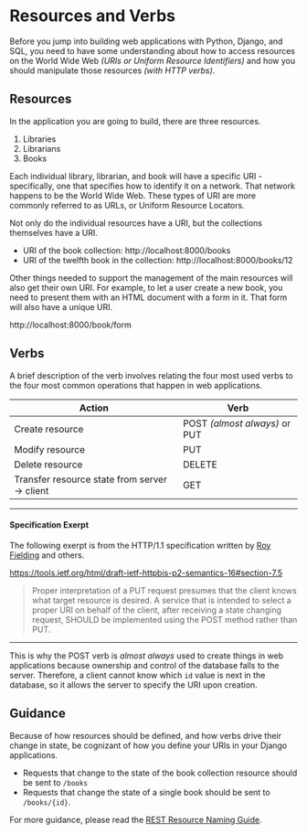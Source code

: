 # Resources and Verbs

Before you jump into building web applications with Python, Django, and SQL, you need to have some understanding about how to access resources on the World Wide Web _(URIs or Uniform Resource Identifiers)_ and how you should manipulate those resources _(with HTTP verbs)_.

## Resources

In the application you are going to build, there are three resources.

1. Libraries
1. Librarians
1. Books

Each individual library, librarian, and book will have a specific URI - specifically, one that specifies how to identify it on a network. That network happens to be the World Wide Web. These types of URI are more commonly referred to as URLs, or Uniform Resource Locators.

Not only do the individual resources have a URI, but the collections themselves have a URI.

* URI of the book collection: http://localhost:8000/books
* URI of the twelfth book in the collection: http://localhost:8000/books/12

Other things needed to support the management of the main resources will also get their own URI. For example, to let a user create a new book, you need to present them with an HTML document with a form in it. That form will also have a unique URI.

http://localhost:8000/book/form

## Verbs

A brief description of the verb involves relating the four most used verbs to the four most common operations that happen in web applications.

| **Action**  | **Verb**  |
|---|---|
| Create resource  | POST _(almost always)_ or PUT  |
| Modify resource  | PUT  |
| Delete resource  | DELETE  |
| Transfer resource state from server -> client  | GET  |

---

#### Specification Exerpt

The following exerpt is from the HTTP/1.1 specification written by [Roy Fielding](https://en.wikipedia.org/wiki/Roy_Fielding) and others.

https://tools.ietf.org/html/draft-ietf-httpbis-p2-semantics-16#section-7.5

> Proper interpretation of a PUT request presumes that the client knows what target resource is desired. A service that is intended to select a proper URI on behalf of the client, after receiving a state changing request, SHOULD be implemented using the POST method rather than PUT.

---

This is why the POST verb is _almost always_ used to create things in web applications because ownership and control of the database falls to the server. Therefore, a client cannot know which `id` value is next in the database, so it allows the server to specify the URI upon creation.

## Guidance

Because of how resources should be defined, and how verbs drive their change in state, be cognizant of how you define your URIs in your Django applications.

* Requests that change to the state of the book collection resource should be sent to `/books`
* Requests that change the state of a single book should be sent to `/books/{id}`.

For more guidance, please read the [REST Resource Naming Guide](https://restfulapi.net/resource-naming/).